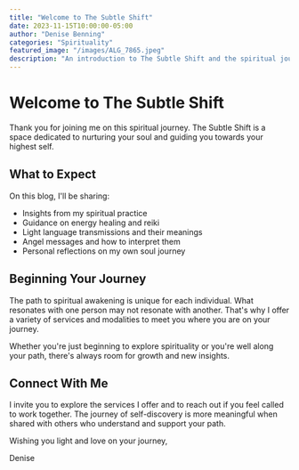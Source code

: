 ```yaml
---
title: "Welcome to The Subtle Shift"
date: 2023-11-15T10:00:00-05:00
author: "Denise Benning"
categories: "Spirituality"
featured_image: "/images/ALG_7865.jpeg"
description: "An introduction to The Subtle Shift and the spiritual journey that awaits you."
---
```


# Welcome to The Subtle Shift

Thank you for joining me on this spiritual journey. The Subtle Shift is a space dedicated to nurturing your soul and guiding you towards your highest self.

## What to Expect

On this blog, I'll be sharing:

- Insights from my spiritual practice
- Guidance on energy healing and reiki
- Light language transmissions and their meanings
- Angel messages and how to interpret them
- Personal reflections on my own soul journey

## Beginning Your Journey

The path to spiritual awakening is unique for each individual. What resonates with one person may not resonate with another. That's why I offer a variety of services and modalities to meet you where you are on your journey.

Whether you're just beginning to explore spirituality or you're well along your path, there's always room for growth and new insights.

## Connect With Me

I invite you to explore the services I offer and to reach out if you feel called to work together. The journey of self-discovery is more meaningful when shared with others who understand and support your path.

Wishing you light and love on your journey,

Denise 